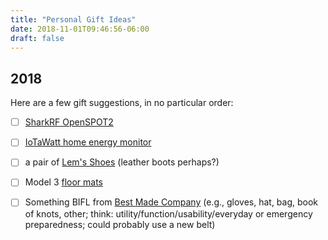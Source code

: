 ```yaml
---
title: "Personal Gift Ideas"
date: 2018-11-01T09:46:56-06:00
draft: false
---
```


## 2018

Here are a few gift suggestions, in no particular order:

- [ ] [SharkRF OpenSPOT2](https://www.sharkrf.com/)
- [ ] [IoTaWatt home energy monitor](https://iotawatt.com/)
- [ ] a pair of [Lem's Shoes](https://www.lemsshoes.com/) (leather boots perhaps?)
- [ ] Model 3 [floor mats](https://shop.tesla.com/us/en/product/vehicle-accessories/model-3-all-weather-interior-mats.html)
- [ ] Something BIFL from [Best Made Company](https://www.bestmadeco.com/) (e.g., gloves, hat, bag, book of knots, other; think: utility/function/usability/everyday or emergency preparedness; could probably use a new belt)

